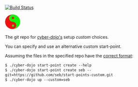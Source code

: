 
[![Build Status](https://travis-ci.org/cyber-dojo/start-points-custom.svg?branch=master)](https://travis-ci.org/cyber-dojo/start-points-custom)

<img src="https://raw.githubusercontent.com/cyber-dojo/nginx/master/images/home_page_logo.png" alt="cyber-dojo yin/yang logo" width="50px" height="50px"/>

The git repo for [cyber-dojo's](https://github.com/cyber-dojo/web)
setup <em>custom</em> choices.

You can specify and use an alternative custom start-point.

Assuming the files in the specified repo have the
[correct format](http://blog.cyber-dojo.org/2016/08/creating-your-own-start-points.html):

```
$ ./cyber-dojo start-point create --help
$ ./cyber-dojo start-point create seb --git=https://github.com/seb/start-points-custom.git
$ ./cyber-dojo up --custom=seb
```
